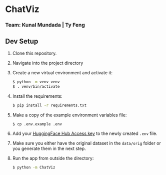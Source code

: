 # ChatViz
### Team: Kunal Mundada | Ty Feng

## Dev Setup

1. Clone this repository.

3. Navigate into the project directory

4. Create a new virtual environment and activate it:

   ```bash
   $ python -m venv venv
   $ . venv/bin/activate
   ```

5. Install the requirements:

   ```bash
   $ pip install -r requirements.txt
   ```

6. Make a copy of the example environment variables file:

   ```bash
   $ cp .env.example .env
   ```

7. Add your [HuggingFace Hub Access key](https://beta.openai.com/account/api-keys) to the newly created `.env` file.

8. Make sure you either have the original dataset in the `data/orig` folder or you generate them in the next step.

8. Run the app from outside the directory:

   ```bash
   $ python -m ChatViz
   ```